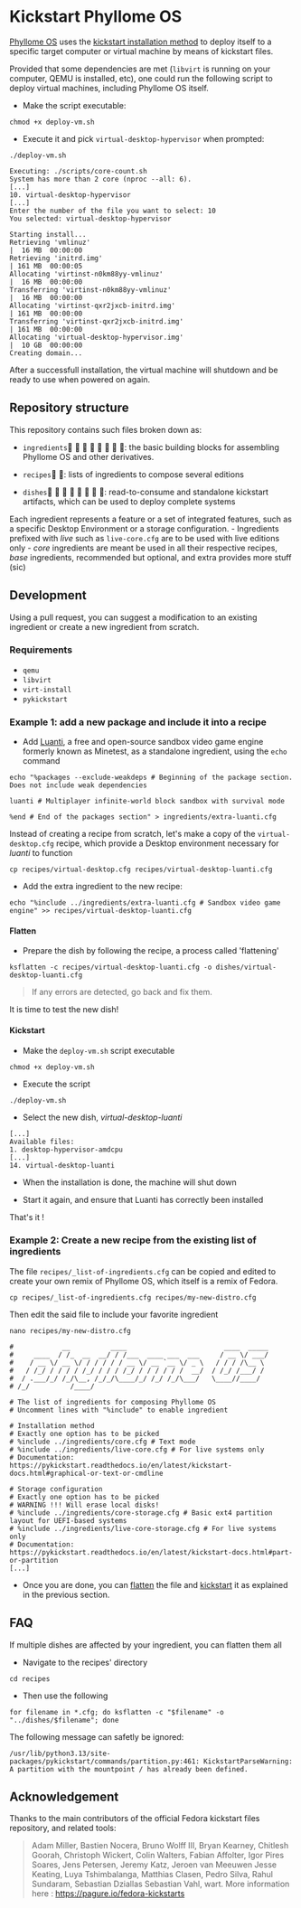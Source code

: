 # Kickstart Phyllome OS

[Phyllome OS](https://wiki.phyllo.me/phyllomeos/context) uses the [kickstart installation method](https://pykickstart.readthedocs.io/en/latest/kickstart-docs.html#chapter-1-introduction) to deploy itself to a specific target computer or virtual machine by means of kickstart files.

Provided that some dependencies are met (`libvirt` is running on your computer, QEMU is installed, etc), one could run the following script to deploy virtual machines, including Phyllome OS itself.

- Make the script executable:

```
chmod +x deploy-vm.sh
```

- Execute it and pick `virtual-desktop-hypervisor` when prompted:

```
./deploy-vm.sh

Executing: ./scripts/core-count.sh
System has more than 2 core (nproc --all: 6).
[...]
10. virtual-desktop-hypervisor
[...]
Enter the number of the file you want to select: 10
You selected: virtual-desktop-hypervisor

Starting install...
Retrieving 'vmlinuz'                                                                                     |  16 MB  00:00:00     
Retrieving 'initrd.img'                                                                                  | 161 MB  00:00:05     
Allocating 'virtinst-n0km88yy-vmlinuz'                                                                   |  16 MB  00:00:00     
Transferring 'virtinst-n0km88yy-vmlinuz'                                                                 |  16 MB  00:00:00     
Allocating 'virtinst-qxr2jxcb-initrd.img'                                                                | 161 MB  00:00:00     
Transferring 'virtinst-qxr2jxcb-initrd.img'                                                              | 161 MB  00:00:00     
Allocating 'virtual-desktop-hypervisor.img'                                                              |  10 GB  00:00:00     
Creating domain...                              
```
After a successfull installation, the virtual machine will shutdown and be ready to use when powered on again.

## Repository structure

This repository contains such files broken down as:

* `ingredients`🥑 🥥 🥭 🥝 🥦 🥬 🥒 🧄: the basic building blocks for assembling Phyllome OS and other derivatives.

* `recipes`🧾 🧩: lists of ingredients to compose several editions

* `dishes`🥨 🥐 🥖 🥧 🥞 🥯 🧆 🧁: read-to-consume and standalone kickstart artifacts, which can be used to deploy complete systems

Each ingredient represents a feature or a set of integrated features, such as a specific Desktop Environment or a storage configuration. 
    - Ingredients prefixed with *live* such as `live-core.cfg` are to be used with live editions only
    - *core* ingredients are meant be used in all their respective recipes, *base* ingredients, recommended but optional, and extra provides more stuff (sic)

## Development

Using a pull request, you can suggest a modification to an existing ingredient or create a new ingredient from scratch.

### Requirements

- `qemu`
- `libvirt`
- `virt-install`
- `pykickstart`

### Example 1: add a new package and include it into a recipe

- Add [Luanti](https://www.luanti.org/), a free and open-source sandbox video game engine formerly known as Minetest, as a standalone ingredient, using the `echo` command

```
echo "%packages --exclude-weakdeps # Beginning of the package section. Does not include weak dependencies

luanti # Multiplayer infinite-world block sandbox with survival mode

%end # End of the packages section" > ingredients/extra-luanti.cfg
```

Instead of creating a recipe from scratch, let's make a copy of the `virtual-desktop.cfg` recipe, which provide a Desktop environment necessary for *luanti* to function

```
cp recipes/virtual-desktop.cfg recipes/virtual-desktop-luanti.cfg
```

- Add the extra ingredient to the new recipe:

``` 
echo "%include ../ingredients/extra-luanti.cfg # Sandbox video game engine" >> recipes/virtual-desktop-luanti.cfg
```

#### Flatten

- Prepare the dish by following the recipe, a process called 'flattening'

```
ksflatten -c recipes/virtual-desktop-luanti.cfg -o dishes/virtual-desktop-luanti.cfg
```

> If any errors are detected, go back and fix them.

It is time to test the new dish!

#### Kickstart

- Make the `deploy-vm.sh` script executable

```
chmod +x deploy-vm.sh
```

- Execute the script

```
./deploy-vm.sh
```

- Select the new dish, *virtual-desktop-luanti*

```
[...]
Available files:
1. desktop-hypervisor-amdcpu
[...]
14. virtual-desktop-luanti
```

- When the installation is done, the machine will shut down

- Start it again, and ensure that Luanti has correctly been installed

That's it !

### Example 2: Create a new recipe from the existing list of ingredients

The file `recipes/_list-of-ingredients.cfg` can be copied and edited to create your own remix of Phyllome OS, which itself is a remix of Fedora.

```
cp recipes/_list-of-ingredients.cfg recipes/my-new-distro.cfg
```

Then edit the said file to include your favorite ingredient

```
nano recipes/my-new-distro.cfg
```

```
#            __          ____                        ____  _____
#     ____  / /_  __  __/ / /___  ____ ___  ___     / __ \/ ___/
#    / __ \/ __ \/ / / / / / __ \/ __ `__ \/ _ \   / / / /\__ \
#   / /_/ / / / / /_/ / / / /_/ / / / / / /  __/  / /_/ /___/ /
#  / .___/_/ /_/\__, /_/_/\____/_/ /_/ /_/\___/   \____//____/
# /_/          /____/

# The list of ingredients for composing Phyllome OS
# Uncomment lines with "%include" to enable ingredient

# Installation method
# Exactly one option has to be picked
# %include ../ingredients/core.cfg # Text mode
# %include ../ingredients/live-core.cfg # For live systems only
# Documentation: https://pykickstart.readthedocs.io/en/latest/kickstart-docs.html#graphical-or-text-or-cmdline

# Storage configuration 
# Exactly one option has to be picked
# WARNING !!! Will erase local disks!
# %include ../ingredients/core-storage.cfg # Basic ext4 partition layout for UEFI-based systems
# %include ../ingredients/live-core-storage.cfg # For live systems only
# Documentation: https://pykickstart.readthedocs.io/en/latest/kickstart-docs.html#part-or-partition
[...]
```

- Once you are done, you can [flatten](#flatten) the file and [kickstart](#kickstart) it as explained in the previous section.

## FAQ

If multiple dishes are affected by your ingredient, you can flatten them all

- Navigate to the recipes' directory

```
cd recipes
```

- Then use the following

```
for filename in *.cfg; do ksflatten -c "$filename" -o "../dishes/$filename"; done
```

The following message can safetly be ignored:

```
/usr/lib/python3.13/site-packages/pykickstart/commands/partition.py:461: KickstartParseWarning: A partition with the mountpoint / has already been defined.
```

## Acknowledgement

Thanks to the main contributors of the official Fedora kickstart files repository, and related tools:

> Adam Miller, Bastien Nocera, Bruno Wolff III, Bryan Kearney, Chitlesh Goorah, Christoph Wickert, Colin Walters, Fabian Affolter, Igor Pires Soares, Jens Petersen, Jeremy Katz, Jeroen van Meeuwen Jesse Keating, Luya Tshimbalanga, Matthias Clasen, Pedro Silva, Rahul Sundaram, Sebastian Dziallas Sebastian Vahl, wart. More information here : https://pagure.io/fedora-kickstarts